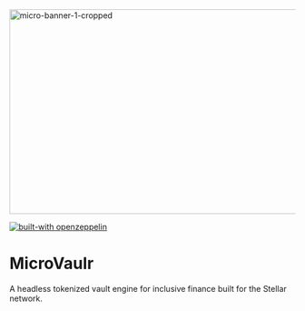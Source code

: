 <img width="1536" height="360" alt="micro-banner-1-cropped" src="https://github.com/user-attachments/assets/ca329f67-5857-4a46-9cea-9d38235551df" />

[![built-with openzeppelin](https://img.shields.io/badge/built%20with-OpenZeppelin-3677FF)](https://docs.openzeppelin.com/)
# MicroVaulr
A headless tokenized vault engine for inclusive finance built for the Stellar network.
